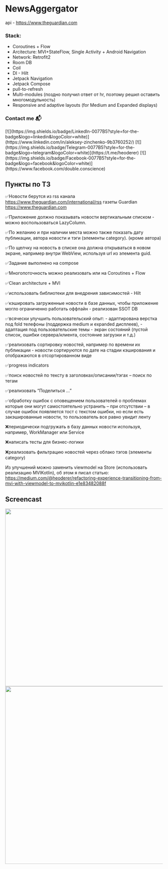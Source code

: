 # NewsAggergator

api - https://www.theguardian.com

### Stack:
- Coroutines + Flow
- Arcitecture: MVI+StateFlow, Single Activity + Android Navigation
- Network: Retrofit2
- Room DB
- Coil
- DI - Hilt
- Jetpack Navigation
- Jetpack Compose
- pull-to-refresh
- Multi-modules (поздно получил ответ от hr, поэтому решил оставить многомодульность)
- Responsive and adaptive layouts (for Medium and Expanded displays)

### Contact me  📬

<p align="left">
[![](https://img.shields.io/badge/LinkedIn-0077B5?style=for-the-badge&logo=linkedin&logoColor=white)](https://www.linkedin.com/in/aleksey-zinchenko-9b3760252/)
[![](https://img.shields.io/badge/Telegram-0077B5?style=for-the-badge&logo=telegram&logoColor=white)](https://t.me/heoderer)
[![](https://img.shields.io/badge/Facebook-0077B5?style=for-the-badge&logo=facebook&logoColor=white)](https://www.facebook.com/double.conscience)
</p>

## Пункты по ТЗ
✅Новости берутся из rss канала https://www.theguardian.com/international/rss газеты Guardian https://www.theguardian.com

✅Приложение должно показывать новости вертикальным списком - можно воспользоваться LazyColumn.

✅По желанию и при наличии места можно также показать дату публикации, автора новости и тэги (элементы category). (кроме автора)

✅По щелчку на новость в списке она должна открываться в новом экране, например внутри WebView, используя url из элемента guid.

✅Задание выполнено на compose

✅Многопоточность можно реализовать или на Coroutines + Flow

✅Clean architecture + MVI

✅использовать библиотеки для внедрения зависимостей - Hilt

✅кэшировать загруженные новости в базе данных, чтобы приложение могло ограниченно работать оффлайн - реализован SSOT DB

✅всячески улучшить пользовательский опыт:
    - адаптирована верстка под fold телефоны (поддержка medium и expanded дисплеев), 
    - адаптация под пользовательские темы
    - экран состояний (пустой список, ошибки сервера/клиента, состояние загрузки и т.д.)

✅реализовать сортировку новостей, например по времени их публикации - новости сортируются по дате на стадии кэширования и отображаются в отсортированном виде

✅progress indicators

✅поиск новостей по тексту в заголовках/описании/тэгах – поиск по тегам

✅реализовать “Поделиться …”

✅обработку ошибок с оповещением пользователей о проблемах которые они могут самостоятельно устранить – при отсутствии – в случае ошибок появляется тост с текстом ошибки, но если есть закэшированные новости, то пользователь все равно увидит ленту


❌периодически подгружать в базу данных новости используя, например, WorkManager или Service

❌написать тесты для бизнес-логики

❌реализовать фильтрацию новостей через облако тэгов (элементы category)

Из улучшений можно заменить viewmodel на Store (использовать реализацию MVIKotlin), об этом я писал статью:
https://medium.com/@heoderer/refactoring-experience-transitioning-from-mvi-with-viewmodel-to-mvikotlin-e1e83482088f

## Screencast

<img src="./demo/screencast_00.gif" width="800" height="567"> 
<img src="./demo/screencast_01.gif" width="800" height="567"> 